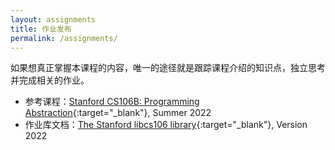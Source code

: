 ```yaml
---
layout: assignments
title: 作业发布
permalink: /assignments/
---
```


如果想真正掌握本课程的内容，唯一的途径就是跟踪课程介绍的知识点，独立思考并完成相关的作业。

- 参考课程：[Stanford CS106B: Programming Abstraction](https://web.stanford.edu/class/archive/cs/cs106b/cs106b.1228/){:target="_blank"}, Summer 2022
- 作业库文档：[The Stanford libcs106 library](https://web.stanford.edu/dept/cs_edu/resources/cslib_docs/){:target="_blank"}, Version 2022
